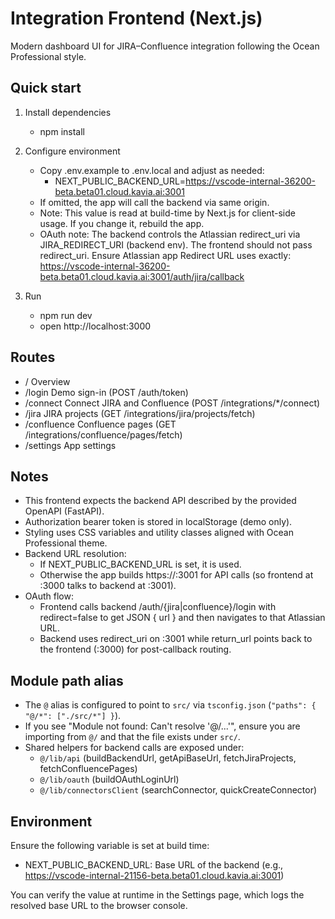 # Integration Frontend (Next.js)

Modern dashboard UI for JIRA–Confluence integration following the Ocean Professional style.

## Quick start

1. Install dependencies
   - npm install

2. Configure environment
   - Copy .env.example to .env.local and adjust as needed:
     - NEXT_PUBLIC_BACKEND_URL=https://vscode-internal-36200-beta.beta01.cloud.kavia.ai:3001
   - If omitted, the app will call the backend via same origin.
   - Note: This value is read at build-time by Next.js for client-side usage. If you change it, rebuild the app.
   - OAuth note: The backend controls the Atlassian redirect_uri via JIRA_REDIRECT_URI (backend env). The frontend should not pass redirect_uri.
     Ensure Atlassian app Redirect URL uses exactly:
     https://vscode-internal-36200-beta.beta01.cloud.kavia.ai:3001/auth/jira/callback

3. Run
   - npm run dev
   - open http://localhost:3000

## Routes

- /                Overview
- /login           Demo sign-in (POST /auth/token)
- /connect         Connect JIRA and Confluence (POST /integrations/*/connect)
- /jira            JIRA projects (GET /integrations/jira/projects/fetch)
- /confluence      Confluence pages (GET /integrations/confluence/pages/fetch)
- /settings        App settings

## Notes

- This frontend expects the backend API described by the provided OpenAPI (FastAPI).
- Authorization bearer token is stored in localStorage (demo only).
- Styling uses CSS variables and utility classes aligned with Ocean Professional theme.
- Backend URL resolution:
  - If NEXT_PUBLIC_BACKEND_URL is set, it is used.
  - Otherwise the app builds https://<current-host>:3001 for API calls (so frontend at :3000 talks to backend at :3001).
- OAuth flow:
  - Frontend calls backend /auth/{jira|confluence}/login with redirect=false to get JSON { url } and then navigates to that Atlassian URL.
  - Backend uses redirect_uri on :3001 while return_url points back to the frontend (:3000) for post-callback routing.

## Module path alias

- The `@` alias is configured to point to `src/` via `tsconfig.json` (`"paths": { "@/*": ["./src/*"] }`).
- If you see "Module not found: Can't resolve '@/...'", ensure you are importing from `@/` and that the file exists under `src/`.
- Shared helpers for backend calls are exposed under:
  - `@/lib/api` (buildBackendUrl, getApiBaseUrl, fetchJiraProjects, fetchConfluencePages)
  - `@/lib/oauth` (buildOAuthLoginUrl)
  - `@/lib/connectorsClient` (searchConnector, quickCreateConnector)

## Environment

Ensure the following variable is set at build time:
- NEXT_PUBLIC_BACKEND_URL: Base URL of the backend (e.g., https://vscode-internal-21156-beta.beta01.cloud.kavia.ai:3001)

You can verify the value at runtime in the Settings page, which logs the resolved base URL to the browser console.
